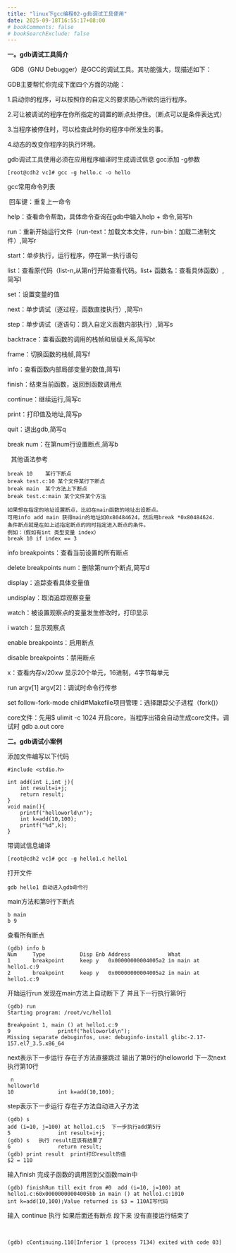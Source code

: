 ```yaml
---
title: "linux下gcc编程02-gdb调试工具使用"
date: 2025-09-18T16:55:17+08:00
# bookComments: false
# bookSearchExclude: false
---
```


**一。gdb调试工具简介**

  GDB（GNU Debugger）是GCC的调试工具。其功能强大，现描述如下： 

GDB主要帮忙你完成下面四个方面的功能： 

1.启动你的程序，可以按照你的自定义的要求随心所欲的运行程序。 

2.可让被调试的程序在你所指定的调置的断点处停住。（断点可以是条件表达式） 

3.当程序被停住时，可以检查此时你的程序中所发生的事。 

4.动态的改变你程序的执行环境。

gdb调试工具使用必须在应用程序编译时生成调试信息 gcc添加 -g参数

```
[root@cdh2 vc]# gcc -g hello.c -o hello
```

gcc常用命令列表

 回车键：重复上一命令

help：查看命令帮助，具体命令查询在gdb中输入help + 命令,简写h

run：重新开始运行文件（run-text：加载文本文件，run-bin：加载二进制文件）,简写r

start：单步执行，运行程序，停在第一执行语句

list：查看原代码（list-n,从第n行开始查看代码。list+ 函数名：查看具体函数）,简写l

set：设置变量的值

next：单步调试（逐过程，函数直接执行）,简写n

step：单步调试（逐语句：跳入自定义函数内部执行）,简写s

backtrace：查看函数的调用的栈帧和层级关系,简写bt

frame：切换函数的栈帧,简写f

info：查看函数内部局部变量的数值,简写i

finish：结束当前函数，返回到函数调用点

continue：继续运行,简写c

print：打印值及地址,简写p

quit：退出gdb,简写q

break num：在第num行设置断点,简写b

  其他语法参考

```
break 10    某行下断点
break test.c:10 某个文件某行下断点
break main  某个方法上下断点
break test.c:main 某个文件某个方法
 
如果想在指定的地址设置断点，比如在main函数的地址出设断点。
可用info add main 获得main的地址如0x80484624，然后用break *0x80484624.
条件断点就是在如上述指定断点的同时指定进入断点的条件。
例如：（假如有int 类型变量 index）
break 10 if index == 3
```

info breakpoints：查看当前设置的所有断点

delete breakpoints num：删除第num个断点,简写d

display：追踪查看具体变量值

undisplay：取消追踪观察变量

watch：被设置观察点的变量发生修改时，打印显示

i watch：显示观察点

enable breakpoints：启用断点

disable breakpoints：禁用断点

x：查看内存x/20xw 显示20个单元，16进制，4字节每单元

run argv[1] argv[2]：调试时命令行传参

set follow-fork-mode child#Makefile项目管理：选择跟踪父子进程（fork()）

core文件：先用$ ulimit -c 1024 开启core，当程序出错会自动生成core文件。调试时 gdb a.out core

**二。gdb调试小案例**

添加文件编写以下代码

```
#include <stdio.h>
 
int add(int i,int j){
	int result=i+j;
	return result;
}
void main(){
	printf("helloworld\n");
	int k=add(10,100);
	printf("%d",k);
}
```

带调试信息编译

```
[root@cdh2 vc]# gcc -g hello1.c hello1
```

打开文件

```
gdb hello1 自动进入gdb命令行
```

main方法和第9行下断点

```
b main
b 9
```

查看所有断点

```
(gdb) info b
Num     Type           Disp Enb Address            What
1       breakpoint     keep y   0x00000000004005a2 in main at hello1.c:9
2       breakpoint     keep y   0x00000000004005a2 in main at hello1.c:9
```

开始运行run 发现在main方法上自动断下了 并且下一行执行第9行

```
(gdb) run
Starting program: /root/vc/hello1 
 
Breakpoint 1, main () at hello1.c:9
9               printf("helloworld\n");
Missing separate debuginfos, use: debuginfo-install glibc-2.17-157.el7_3.5.x86_64
```

next表示下一步运行 存在子方法直接跳过 输出了第9行的helloworld 下一次next执行第10行

```
 n
helloworld
10              int k=add(10,100);
```

step表示下一步运行 存在子方法自动进入子方法

```
(gdb) s
add (i=10, j=100) at hello1.c:5  下一步执行add第5行
5               int result=i+j;
(gdb) s   执行 result应该有结果了
6               return result;
(gdb) print result  print打印result的值
$2 = 110
```

输入finish 完成子函数的调用回到父函数main中

```
(gdb) finishRun till exit from #0  add (i=10, j=100) at hello1.c:60x00000000004005bb in main () at hello1.c:1010              int k=add(10,100);Value returned is $3 = 110AI写代码
```

输入 continue 执行 如果后面还有断点 段下来 没有直接运行结束了

 

```
(gdb) cContinuing.110[Inferior 1 (process 7134) exited with code 03]
```